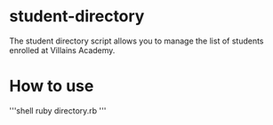 # student-directory #

The student directory script allows you to manage the list of students enrolled at Villains Academy.

# How to use #

'''shell
ruby directory.rb
'''
